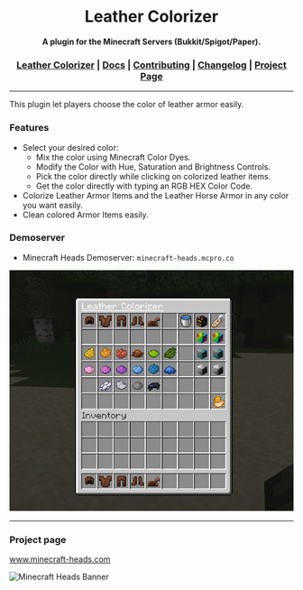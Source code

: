 <div align="center">
<h1>Leather Colorizer</h1>
<strong>A plugin for the Minecraft Servers (Bukkit/Spigot/Paper).</strong>
<h3>
    <a href="https://github.com/LordRazen/leather-colorizer/blob/main/README.md">Leather Colorizer</a>
    <span> | </span>
    <a href="https://github.com/LordRazen/leather-colorizer/blob/main/docs/DOCS.md">Docs</a>
    <span> | </span>
    <a href="https://github.com/LordRazen/leather-colorizer/blob/main/docs/CONTRIBUTING.md">Contributing</a>
    <span> | </span>
    <a href="https://github.com/LordRazen/leather-colorizer/blob/main/docs/CHANGELOG.md">Changelog</a>
    <span> | </span>
    <a href="https://minecraft-heads.com/" target="_blank">Project Page</a>
</h3>
</div>

<hr>

This plugin let players choose the color of leather armor easily.

### Features
- Select your desired color:
    - Mix the color using Minecraft Color Dyes.
    - Modify the Color with Hue, Saturation and Brightness Controls.
    - Pick the color directly while clicking on colorized leather items.
    - Get the color directly with typing an RGB HEX Color Code.
- Colorize Leather Armor Items and the Leather Horse Armor in any color you want easily.
- Clean colored Armor Items easily.

### Demoserver
- Minecraft Heads Demoserver: `minecraft-heads.mcpro.co`

<img src="docs/LeatherColorizer.gif">

<hr>

### Project page

www.minecraft-heads.com

![Minecraft Heads Banner](https://minecraft-heads.com/images/banners/minecraft-heads_halfbanner_234x60.png)